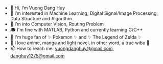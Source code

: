 - 👋 Hi, I’m Vuong Dang Huy
- 👀 I’m interested in Machine Learning, Digital Signal/Image Processing, Data Structure and Algorithm
- 🌱 I’m into Computer Vision, Routing Problem
- 🎓 I'm fine with MATLAB, Python and currently learning C/C++
- 💞️ I'm huge fan of ✨ Pokemon ✨ and ✨ The Legend of Zelda ✨
- 💖 I love anime, manga and light novel, in other word, a true wibu 🤗
- 📫 How to reach me: vuongdanghuy@gmail.com, danghuy1275@gmail.com

<!---
vuongdanghuy/vuongdanghuy is a ✨ special ✨ repository because its `README.md` (this file) appears on your GitHub profile.
You can click the Preview link to take a look at your changes.
--->
